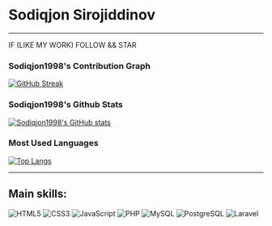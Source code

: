 # Sodiqjon Sirojiddinov

---

IF (LIKE MY WORK) FOLLOW && STAR

### Sodiqjon1998's Contribution Graph

[![GitHub Streak](https://github-readme-streak-stats.herokuapp.com/?user=Sodiqjon1998&theme=dark)](https://git.io/streak-stats)

### Sodiqjon1998's Github Stats

[![Sodiqjon1998's GitHub stats](https://github-readme-stats.vercel.app/api?username=Sodiqjon1998&show_icons=true&theme=dark)](https://github.com/Sodiqjon1998)

### Most Used Languages

[![Top Langs](https://github-readme-stats.vercel.app/api/top-langs/?username=Sodiqjon1998&layout=compact&theme=dark)](https://github.com/Sodiqjon1998)

---

## Main skills:

<img alt="HTML5" src="https://img.shields.io/badge/HTML5-E34F26?style=for-the-badge&logo=html5&logoColor=white" />
<img alt="CSS3" src="https://img.shields.io/badge/CSS3-1572B6?style=for-the-badge&logo=css3&logoColor=white" />
<img alt="JavaScript" src="https://img.shields.io/badge/JavaScript-F7DF1E?style=for-the-badge&logo=javascript&logoColor=black" />
<img alt="PHP" src="https://img.shields.io/badge/PHP-777BB4?style=for-the-badge&logo=php&logoColor=white" />
<img alt="MySQL" src="https://img.shields.io/badge/MySQL-4479A1?style=for-the-badge&logo=mysql&logoColor=white" />
<img alt="PostgreSQL" src="https://img.shields.io/badge/PostgreSQL-316192?style=for-the-badge&logo=postgresql&logoColor=white" />
<img alt="Laravel" src="https://img.shields.io/badge/Laravel-FF2D20?style=for-the-badge&logo=laravel&logoColor=white" />
